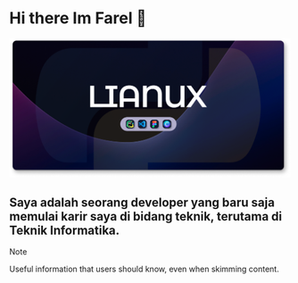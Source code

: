 # Hi there Im Farel 👋

![FarelAjahh](img/Banner%20For%20GitHub.png)
## Saya adalah seorang developer yang baru saja memulai karir saya di bidang teknik, terutama di Teknik Informatika.
> [!NOTE]
> Useful information that users should know, even when skimming content.




